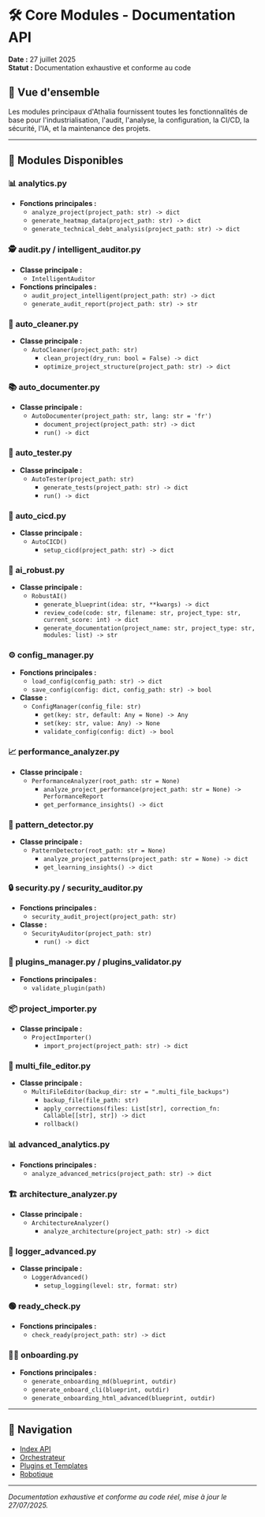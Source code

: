 # 🛠️ Core Modules - Documentation API

**Date :** 27 juillet 2025  
**Statut :** Documentation exhaustive et conforme au code

## 🎯 Vue d'ensemble

Les modules principaux d'Athalia fournissent toutes les fonctionnalités de base pour l'industrialisation, l'audit, l'analyse, la configuration, la CI/CD, la sécurité, l'IA, et la maintenance des projets.

---

## 📁 Modules Disponibles

### 📊 analytics.py
- **Fonctions principales :**
  - `analyze_project(project_path: str) -> dict`
  - `generate_heatmap_data(project_path: str) -> dict`
  - `generate_technical_debt_analysis(project_path: str) -> dict`

### 🕵️ audit.py / intelligent_auditor.py
- **Classe principale :**
  - `IntelligentAuditor`
- **Fonctions principales :**
  - `audit_project_intelligent(project_path: str) -> dict`
  - `generate_audit_report(project_path: str) -> str`

### 🧹 auto_cleaner.py
- **Classe principale :**
  - `AutoCleaner(project_path: str)`
    - `clean_project(dry_run: bool = False) -> dict`
    - `optimize_project_structure(project_path: str) -> dict`

### 📚 auto_documenter.py
- **Classe principale :**
  - `AutoDocumenter(project_path: str, lang: str = 'fr')`
    - `document_project(project_path: str) -> dict`
    - `run() -> dict`

### 🧪 auto_tester.py
- **Classe principale :**
  - `AutoTester(project_path: str)`
    - `generate_tests(project_path: str) -> dict`
    - `run() -> dict`

### 🚀 auto_cicd.py
- **Classe principale :**
  - `AutoCICD()`
    - `setup_cicd(project_path: str) -> dict`

### 🤖 ai_robust.py
- **Classe principale :**
  - `RobustAI()`
    - `generate_blueprint(idea: str, **kwargs) -> dict`
    - `review_code(code: str, filename: str, project_type: str, current_score: int) -> dict`
    - `generate_documentation(project_name: str, project_type: str, modules: list) -> str`

### ⚙️ config_manager.py
- **Fonctions principales :**
  - `load_config(config_path: str) -> dict`
  - `save_config(config: dict, config_path: str) -> bool`
- **Classe :**
  - `ConfigManager(config_file: str)`
    - `get(key: str, default: Any = None) -> Any`
    - `set(key: str, value: Any) -> None`
    - `validate_config(config: dict) -> bool`

### 📈 performance_analyzer.py
- **Classe principale :**
  - `PerformanceAnalyzer(root_path: str = None)`
    - `analyze_project_performance(project_path: str = None) -> PerformanceReport`
    - `get_performance_insights() -> dict`

### 🧩 pattern_detector.py
- **Classe principale :**
  - `PatternDetector(root_path: str = None)`
    - `analyze_project_patterns(project_path: str = None) -> dict`
    - `get_learning_insights() -> dict`

### 🔒 security.py / security_auditor.py
- **Fonctions principales :**
  - `security_audit_project(project_path: str)`
- **Classe :**
  - `SecurityAuditor(project_path: str)`
    - `run() -> dict`

### 🧩 plugins_manager.py / plugins_validator.py
- **Fonctions principales :**
  - `validate_plugin(path)`

### 📦 project_importer.py
- **Classe principale :**
  - `ProjectImporter()`
    - `import_project(project_path: str) -> dict`

### 📝 multi_file_editor.py
- **Classe principale :**
  - `MultiFileEditor(backup_dir: str = ".multi_file_backups")`
    - `backup_file(file_path: str)`
    - `apply_corrections(files: List[str], correction_fn: Callable[[str], str]) -> dict`
    - `rollback()`

### 📊 advanced_analytics.py
- **Fonctions principales :**
  - `analyze_advanced_metrics(project_path: str) -> dict`

### 🏗️ architecture_analyzer.py
- **Classe principale :**
  - `ArchitectureAnalyzer()`
    - `analyze_architecture(project_path: str) -> dict`

### 📝 logger_advanced.py
- **Classe principale :**
  - `LoggerAdvanced()`
    - `setup_logging(level: str, format: str)`

### 🟢 ready_check.py
- **Fonctions principales :**
  - `check_ready(project_path: str) -> dict`

### 🧑‍💻 onboarding.py
- **Fonctions principales :**
  - `generate_onboarding_md(blueprint, outdir)`
  - `generate_onboard_cli(blueprint, outdir)`
  - `generate_onboarding_html_advanced(blueprint, outdir)`

---

## 🔗 Navigation

- [Index API](INDEX.md)
- [Orchestrateur](orchestrator.md)
- [Plugins et Templates](plugins.md)
- [Robotique](robotics.md)

---

*Documentation exhaustive et conforme au code réel, mise à jour le 27/07/2025.* 